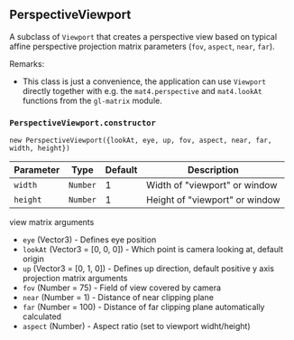 ## PerspectiveViewport

A subclass of `Viewport` that creates a perspective view based on typical
affine perspective projection matrix parameters (`fov`, `aspect`, `near`, `far`).

Remarks:
* This class is just a convenience, the application can use `Viewport` directly
  together with e.g. the `mat4.perspective` and `mat4.lookAt` functions from the
  `gl-matrix` module.


### `PerspectiveViewport.constructor`

`new PerspectiveViewport({lookAt, eye, up, fov, aspect, near, far, width, height})`

| Parameter    | Type        | Default | Description                                   |
| ------------ | ----------- | ------- | --------------------------------------------- |
| `width`      | `Number`    | 1       | Width of "viewport" or window                 |
| `height`     | `Number`    | 1       | Height of "viewport" or window                |
view matrix arguments
* `eye` (Vector3) - Defines eye position
* `lookAt` (Vector3 = [0, 0, 0]) - Which point is camera looking at, default origin
* `up` (Vector3 = [0, 1, 0]) - Defines up direction, default positive y axis
projection matrix arguments
* `fov` (Number = 75) - Field of view covered by camera
* `near` (Number = 1) - Distance of near clipping plane
* `far` (Number = 100) - Distance of far clipping plane
automatically calculated
* `aspect` (Number) - Aspect ratio (set to viewport widht/height)
